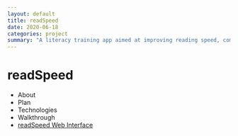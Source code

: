 ```yaml
---
layout: default
title: readSpeed
date: 2020-06-18
categories: project
summary: "A literacy training app aimed at improving reading speed, comprehension and independence."
---
```

<div>
  <h1>readSpeed</h1>
  <ul>
    <li>About</li>
    <li>Plan</li>
    <li>Technologies</li>
    <li>Walkthrough</li>
    <li><a href="https://bumpouce.github.io/speedRead-FrontEnd/">readSpeed Web Interface</a></li>
  </ul>
</div>